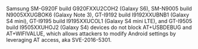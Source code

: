 Samsung SM-G920F build G920FXXU2COH2 (Galaxy S6), SM-N9005 build N9005XXUGBOK6 (Galaxy Note 3), GT-I9192 build I9192XXUBNB1 (Galaxy S4 mini), GT-I9195 build I9195XXUCOL1 (Galaxy S4 mini LTE), and GT-I9505 build I9505XXUHOJ2 (Galaxy S4) devices do not block AT+USBDEBUG and AT+WIFIVALUE, which allows attackers to modify Android settings by leveraging AT access, aka SVE-2016-5301.